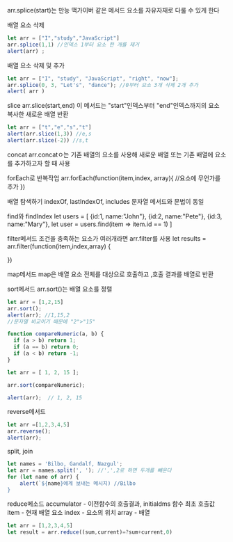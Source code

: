 arr.splice(start)는 만능 맥가이버 같은 메서드
요소를 자유자재로 다룰 수 있게 한다

배열 요소 삭제
```javascript
let arr = ["I","study","JavaScript"]
arr.splice(1,1) //인덱스 1부터 요소 한 개를 제거
alert(arr) ;
```

배열 요소 삭제 및 추가
```javascript
let arr = ["I", "study", "JavaScript", "right", "now"];
arr.splice(0, 3, "Let's", "dance"); //0부터 요소 3개 삭제 2개 추가
alert( arr )
```
slice
arr.slice(start,end) 이 메서드는 "start"인덱스부터 "end"인덱스까지의 요소 복사한 새로운 배열 반환

```javascript
let arr = ["t","e","s","t"]
alert(arr.slice(1,3)) //e,s
alert(arr.slice(-2)) //s,t

```

concat
arr.concatㅇ는 기존 배열의 요소를 사용해 새로운 배열 또는
기존 배열에 요소를 추가하고자 할 때 사용

forEach로 반복작업
arr.forEach(function(item,index, array){
    //요소에 무언가를 추가
})

배열 탐색하기
indexOf, lastIndexOf, includes
문자열 메서드와 문법이 동일

find와 findIndex
let users = [
    {id:1, name:"John"},
    {id:2, name:"Pete"},
    {id:3, name:"Mary"},
    let user = users.find(item => item.id == 1)
]

filter메서드
조건을 충족하는 요소가 여러개라면 arr.filter를 사용
let results = arr.filter(function(item,index,array) {

})

map메서드
map은 배열 요소 전체를 대상으로 호출하고 ,호출 결과를 배열로 반환

sort메서드
arr.sort()는 배열 요소를 정렬
```javascript
let arr = [1,2,15]
arr.sort();
alert(arr); //1,15,2
//문자열 비교이기 때문에 "2">"15"
```

```javascript
function compareNumeric(a, b) {
  if (a > b) return 1;
  if (a == b) return 0;
  if (a < b) return -1;
}

let arr = [ 1, 2, 15 ];

arr.sort(compareNumeric);

alert(arr);  // 1, 2, 15
```

reverse메서드
```javascript
let arr =[1,2,3,4,5]
arr.reverse();
alert(arr);
```

split, join

```javascript
let names = 'Bilbo, Gandalf, Nazgul';
let arr = names.split(', '); //',',2로 하면 두개를 빼온다
for (let name of arr) {
    alert(`${name}에게 보내는 메시지) //Bilbo
}
```

reduce메소드
accumulator - 이전함수의 호출결과, initialdms 함수 최초 호출값
item - 현재 배열 요소
index - 요소의 위치
array - 배열
```javascript
let arr = [1,2,3,4,5]
let result = arr.reduce((sum,current)=?sum+current,0)
```